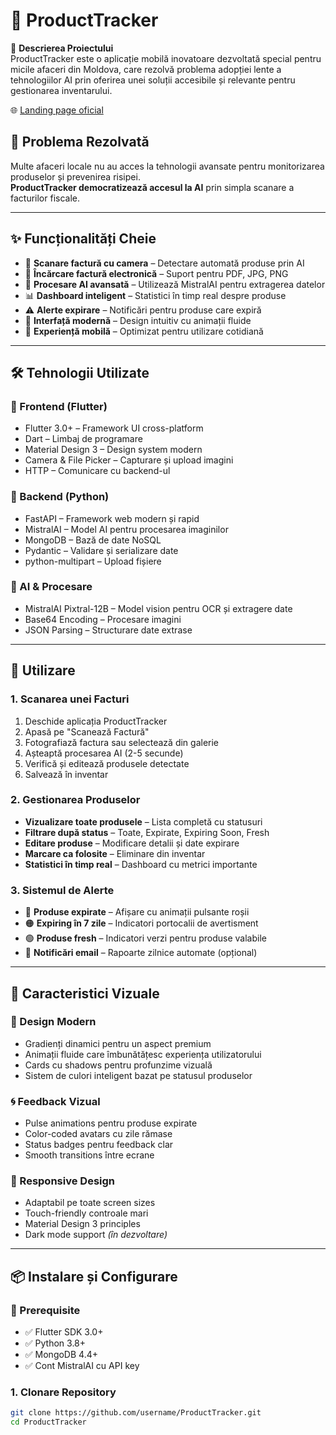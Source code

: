 # 🧾 ProductTracker
🎯 **Descrierea Proiectului**  
ProductTracker este o aplicație mobilă inovatoare dezvoltată special pentru micile afaceri din Moldova, care rezolvă problema adopției lente a tehnologiilor AI prin oferirea unei soluții accesibile și relevante pentru gestionarea inventarului.

🌐 [Landing page oficial](https://kzml8ubbg2kzuv496quv.lite.vusercontent.net/#technology)


## 🚀 Problema Rezolvată

Multe afaceri locale nu au acces la tehnologii avansate pentru monitorizarea produselor și prevenirea risipei.  
**ProductTracker democratizează accesul la AI** prin simpla scanare a facturilor fiscale.

---

## ✨ Funcționalități Cheie

- 📸 **Scanare factură cu camera** – Detectare automată produse prin AI  
- 📄 **Încărcare factură electronică** – Suport pentru PDF, JPG, PNG  
- 🤖 **Procesare AI avansată** – Utilizează MistralAI pentru extragerea datelor  
- 📊 **Dashboard inteligent** – Statistici în timp real despre produse  
- ⚠️ **Alerte expirare** – Notificări pentru produse care expiră  
- 🎨 **Interfață modernă** – Design intuitiv cu animații fluide  
- 📱 **Experiență mobilă** – Optimizat pentru utilizare cotidiană

---

## 🛠️ Tehnologii Utilizate

### 🔹 Frontend (Flutter)
- Flutter 3.0+ – Framework UI cross-platform  
- Dart – Limbaj de programare  
- Material Design 3 – Design system modern  
- Camera & File Picker – Capturare și upload imagini  
- HTTP – Comunicare cu backend-ul  

### 🔹 Backend (Python)
- FastAPI – Framework web modern și rapid  
- MistralAI – Model AI pentru procesarea imaginilor  
- MongoDB – Bază de date NoSQL  
- Pydantic – Validare și serializare date  
- python-multipart – Upload fișiere  

### 🔹 AI & Procesare
- MistralAI Pixtral-12B – Model vision pentru OCR și extragere date  
- Base64 Encoding – Procesare imagini  
- JSON Parsing – Structurare date extrase  

---

## 🚀 Utilizare

### 1. Scanarea unei Facturi

1. Deschide aplicația ProductTracker  
2. Apasă pe "Scanează Factură"  
3. Fotografiază factura sau selectează din galerie  
4. Așteaptă procesarea AI (2-5 secunde)  
5. Verifică și editează produsele detectate  
6. Salvează în inventar  

### 2. Gestionarea Produselor

- **Vizualizare toate produsele** – Lista completă cu statusuri  
- **Filtrare după status** – Toate, Expirate, Expiring Soon, Fresh  
- **Editare produse** – Modificare detalii și date expirare  
- **Marcare ca folosite** – Eliminare din inventar  
- **Statistici în timp real** – Dashboard cu metrici importante  

### 3. Sistemul de Alerte

- 🔴 **Produse expirate** – Afișare cu animații pulsante roșii  
- 🟠 **Expiring în 7 zile** – Indicatori portocalii de avertisment  
- 🟢 **Produse fresh** – Indicatori verzi pentru produse valabile  
- 📧 **Notificări email** – Rapoarte zilnice automate (opțional)  

---

## 🎨 Caracteristici Vizuale

### 🎨 Design Modern

- Gradienți dinamici pentru un aspect premium  
- Animații fluide care îmbunătățesc experiența utilizatorului  
- Cards cu shadows pentru profunzime vizuală  
- Sistem de culori inteligent bazat pe statusul produselor  

### 🌀 Feedback Vizual

- Pulse animations pentru produse expirate  
- Color-coded avatars cu zile rămase  
- Status badges pentru feedback clar  
- Smooth transitions între ecrane  

### 📱 Responsive Design

- Adaptabil pe toate screen sizes  
- Touch-friendly controale mari  
- Material Design 3 principles  
- Dark mode support *(în dezvoltare)*  

---

## 📦 Instalare și Configurare

### 🔧 Prerequisite
- ✅ Flutter SDK 3.0+  
- ✅ Python 3.8+  
- ✅ MongoDB 4.4+  
- ✅ Cont MistralAI cu API key  

### 1. Clonare Repository

```bash
git clone https://github.com/username/ProductTracker.git
cd ProductTracker
